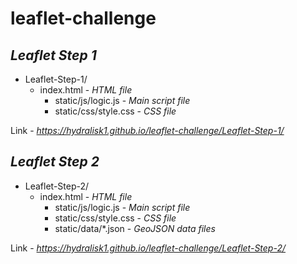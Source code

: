 # leaflet-challenge

## *Leaflet Step 1*

* Leaflet-Step-1/
    * index.html - *HTML file*
        * static/js/logic.js - *Main script file*
        * static/css/style.css - *CSS file*
        
Link - *https://hydralisk1.github.io/leaflet-challenge/Leaflet-Step-1/*

## *Leaflet Step 2*

* Leaflet-Step-2/
    * index.html - *HTML file*
        * static/js/logic.js - *Main script file*
        * static/css/style.css - *CSS file*
        * static/data/*.json - *GeoJSON data files*

Link - *https://hydralisk1.github.io/leaflet-challenge/Leaflet-Step-2/*
